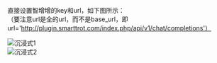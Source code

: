 直接设置智增增的key和url，如下图所示：<br>
（要注意url是全的url，而不是base_url，即url='http://plugin.smarttrot.com/index.php/api/v1/chat/completions'）

![沉浸式1](https://github.com/xing61/chatgpt-plugin-key/assets/38256442/87112fcb-f0f8-4fcf-80e9-d5b5d47ebca5)
<br>
![沉浸式2](https://github.com/xing61/chatgpt-plugin-key/assets/38256442/120c4d50-7090-4ac7-8dd8-1ee4ef10b190)

